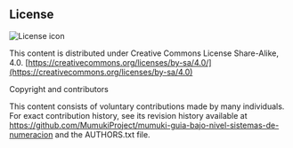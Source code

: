 ## License
![License icon](https://licensebuttons.net/l/by-sa/3.0/88x31.png)

This content is distributed under Creative Commons License Share-Alike, 4.0. [https://creativecommons.org/licenses/by-sa/4.0/](https://creativecommons.org/licenses/by-sa/4.0)

Copyright  and contributors

This content consists of voluntary contributions made by many
individuals. For exact contribution history, see its revision history
available at https://github.com/MumukiProject/mumuki-guia-bajo-nivel-sistemas-de-numeracion and the AUTHORS.txt file.

